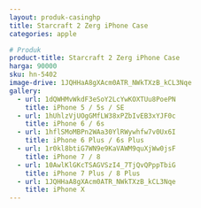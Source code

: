```yaml
---
layout: produk-casinghp
title: Starcraft 2 Zerg iPhone Case
categories: apple

# Produk
product-title: Starcraft 2 Zerg iPhone Case
harga: 90000
sku: hn-5402
image-drive: 1JQHHaA8gXAcm0ATR_NWkTXzB_kCL3Nqe
gallery:
  - url: 1dQWHMvWkdF3eSoY2LcYwKOXTUu8PoePN
    title: iPhone 5 / 5s / SE
  - url: 1hUhlzVjUOgGMfLW38xPZbIvEB3xYJF0c
    title: iPhone 6 / 6s
  - url: 1hflSMoMBPn2WAa30YlRWywhfw7v0Ux6I
    title: iPhone 6 Plus / 6s Plus
  - url: 1r0kl8btiG7WN9e9KaVAWM9quXjWw0jsF
    title: iPhone 7 / 8
  - url: 10AwlKlGKcTSAGVSzI4_7TjQvQPppTbiG
    title: iPhone 7 Plus / 8 Plus
  - url: 1JQHHaA8gXAcm0ATR_NWkTXzB_kCL3Nqe
    title: iPhone X
---
```

